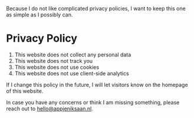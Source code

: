 Because I do not like complicated privacy policies, I want to keep this one as simple as I possibly can.

# Privacy Policy

1. This website does not collect any personal data
2. This website does not track you
3. This website does not use cookies
4. This website does not use client-side analytics

If I change this policy in the future, I will let visitors know on the homepage of this website.

In case you have any concerns or think I am missing something, please reach out to [hello@appjeniksaan.nl](mailto:hello@appjeniksaan.nl).
